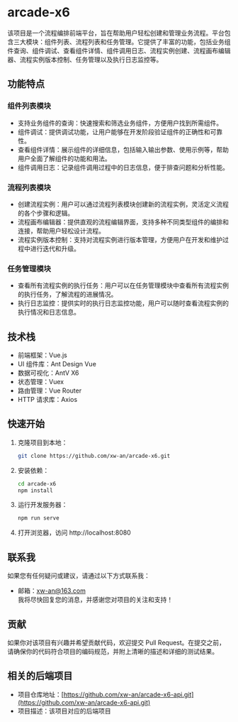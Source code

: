 # arcade-x6

该项目是一个流程编排前端平台，旨在帮助用户轻松创建和管理业务流程。平台包含三大模块：组件列表、流程列表和任务管理。它提供了丰富的功能，包括业务组件查询、组件调试、查看组件详情、组件调用日志、流程实例创建、流程画布编辑器、流程实例版本控制、任务管理以及执行日志监控等。

## 功能特点

### 组件列表模块

- 支持业务组件的查询：快速搜索和筛选业务组件，方便用户找到所需组件。
- 组件调试：提供调试功能，让用户能够在开发阶段验证组件的正确性和可靠性。
- 查看组件详情：展示组件的详细信息，包括输入输出参数、使用示例等，帮助用户全面了解组件的功能和用法。
- 组件调用日志：记录组件调用过程中的日志信息，便于排查问题和分析性能。

### 流程列表模块

- 创建流程实例：用户可以通过流程列表模块创建新的流程实例，灵活定义流程的各个步骤和逻辑。
- 流程画布编辑器：提供直观的流程编辑界面，支持多种不同类型组件的编排和连接，帮助用户轻松设计流程。
- 流程实例版本控制：支持对流程实例进行版本管理，方便用户在开发和维护过程中进行迭代和升级。

### 任务管理模块

- 查看所有流程实例的执行任务：用户可以在任务管理模块中查看所有流程实例的执行任务，了解流程的进展情况。
- 执行日志监控：提供实时的执行日志监控功能，用户可以随时查看流程实例的执行情况和日志信息。

## 技术栈

- 前端框架：Vue.js
- UI 组件库：Ant Design Vue
- 数据可视化：AntV X6
- 状态管理：Vuex
- 路由管理：Vue Router
- HTTP 请求库：Axios

## 快速开始

1. 克隆项目到本地：

   ```bash
   git clone https://github.com/xw-an/arcade-x6.git
2. 安装依赖：
   ```bash
   cd arcade-x6
   npm install
3. 运行开发服务器：
   ```bash
   npm run serve
4. 打开浏览器，访问 http://localhost:8080

## 联系我
如果您有任何疑问或建议，请通过以下方式联系我：
- 邮箱：xw-an@163.com<br>
我将尽快回复您的消息，并感谢您对项目的关注和支持！

## 贡献
如果你对该项目有兴趣并希望贡献代码，欢迎提交 Pull Request。在提交之前，请确保你的代码符合项目的编码规范，并附上清晰的描述和详细的测试结果。

## 相关的后端项目
- 项目仓库地址：[https://github.com/xw-an/arcade-x6-api.git](https://github.com/xw-an/arcade-x6-api.git)
- 项目描述：该项目对应的后端项目


   

